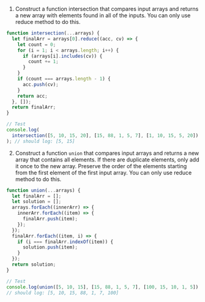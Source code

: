 1. Construct a function intersection that compares input arrays and returns a new array with elements found in all of the inputs. You can only use reduce method to do this.

```js
function intersection(...arrays) {
  let finalArr = arrays[0].reduce((acc, cv) => {
    let count = 0;
    for (i = 1; i < arrays.length; i++) {
      if (arrays[i].includes(cv)) {
        count += 1;
      }
    }
    if (count === arrays.length - 1) {
      acc.push(cv);
    }
    return acc;
  }, []);
  return finalArr;
}

// Test
console.log(
  intersection([5, 10, 15, 20], [15, 88, 1, 5, 7], [1, 10, 15, 5, 20])
); // should log: [5, 15]
```

2. Construct a function `union` that compares input arrays and returns a new array that contains all elements. If there are duplicate elements, only add it once to the new array. Preserve the order of the elements starting from the first element of the first input array. You can only use reduce method to do this.

```js
function union(...arrays) {
  let finalArr = [];
  let solution = [];
  arrays.forEach((innerArr) => {
    innerArr.forEach((item) => {
      finalArr.push(item);
    });
  });
  finalArr.forEach((item, i) => {
    if (i === finalArr.indexOf(item)) {
      solution.push(item);
    }
  });
  return solution;
}

// Test
console.log(union([5, 10, 15], [15, 88, 1, 5, 7], [100, 15, 10, 1, 5]));
// should log: [5, 10, 15, 88, 1, 7, 100]
```
